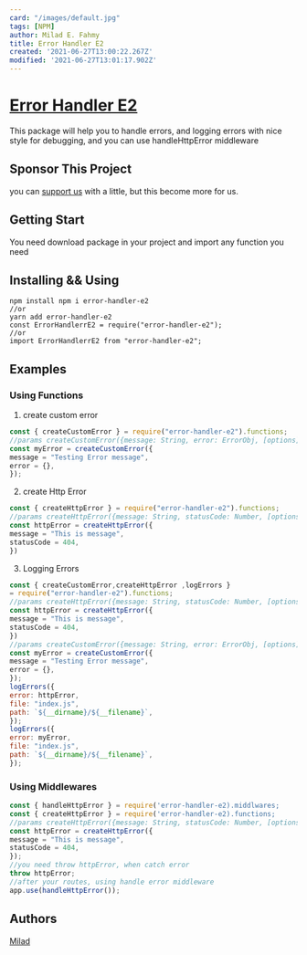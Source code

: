 ```yaml
---
card: "/images/default.jpg"
tags: [NPM]
author: Milad E. Fahmy
title: Error Handler E2
created: '2021-06-27T13:00:22.267Z'
modified: '2021-06-27T13:01:17.902Z'
---
```

# [Error Handler E2](https://www.npmjs.com/package/error-handler-e2)
This package will help you to handle errors,
and logging errors with nice style for debugging, and you can use handleHttpError
middleware
## Sponsor This Project
you can [support us](https://ko-fi.com/miladefahmy) with a little, but this
become more for us.
## Getting Start
You need download package in your project and import any function you need
## Installing && Using
```
npm install npm i error-handler-e2
//or
yarn add error-handler-e2
const ErrorHandlerrE2 = require("error-handler-e2");
//or
import ErrorHandlerrE2 from "error-handler-e2";
```
## Examples
### Using Functions
1. create custom error
```js
const { createCustomError } = require("error-handler-e2").functions;
//params createCustomError({message: String, error: ErrorObj, [options]})
const myError = createCustomError({
message = "Testing Error message",
error = {},
});
```
2. create Http Error
```js
const { createHttpError } = require("error-handler-e2").functions;
//params createHttpError({message: String, statusCode: Number, [options]})
const httpError = createHttpError({
message = "This is message",
statusCode = 404,
})
```
3. Logging Errors
```js
const { createCustomError,createHttpError ,logErrors }
= require("error-handler-e2").functions;
//params createHttpError({message: String, statusCode: Number, [options]})
const httpError = createHttpError({
message = "This is message",
statusCode = 404,
})
//params createCustomError({message: String, error: ErrorObj, [options]})
const myError = createCustomError({
message = "Testing Error message",
error = {},
});
logErrors({
error: httpError,
file: "index.js",
path: `${__dirname}/${__filename}`,
});
logErrors({
error: myError,
file: "index.js",
path: `${__dirname}/${__filename}`,
});
```
### Using Middlewares
```js
const { handleHttpError } = require('error-handler-e2).middlwares;
const { createHttpError } = require('error-handler-e2).functions;
//params createHttpError({message: String, statusCode: Number, [options]})
const httpError = createHttpError({
message = "This is message",
statusCode = 404,
});
//you need throw httpError, when catch error
throw httpError;
//after your routes, using handle error middleware
app.use(handleHttpError());
```
## Authors
[Milad](<https://github.com/miladezzat>)
